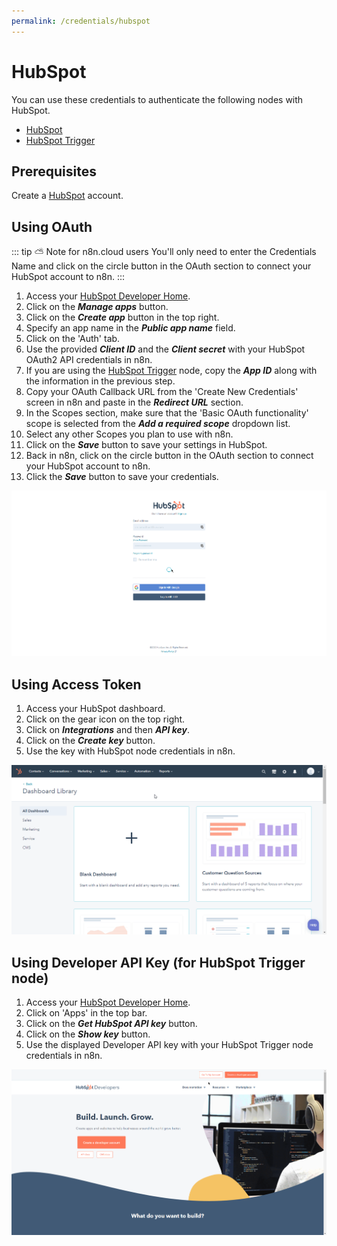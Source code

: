 ```yaml
---
permalink: /credentials/hubspot
---
```


# HubSpot

You can use these credentials to authenticate the following nodes with HubSpot.
- [HubSpot](../../nodes-library/nodes/HubSpot/README.md)
- [HubSpot Trigger](../../nodes-library/trigger-nodes/HubSpotTrigger/README.md)

## Prerequisites

Create a [HubSpot](https://www.hubspot.com/) account.

## Using OAuth

::: tip ⛅️ Note for n8n.cloud users
You'll only need to enter the Credentials Name and click on the circle button in the OAuth section to connect your HubSpot account to n8n.
:::

1. Access your [HubSpot Developer Home](https://developers.hubspot.com/).
2. Click on the ***Manage apps*** button.
3. Click on the ***Create app*** button in the top right.
4. Specify an app name in the ***Public app name*** field.
5. Click on the 'Auth' tab.
6. Use the provided ***Client ID*** and the ***Client secret*** with your HubSpot OAuth2 API credentials in n8n.
7. If you are using the [HubSpot Trigger](../../nodes-library/trigger-nodes/HubSpotTrigger/README.md) node, copy the ***App ID*** along with the information in the previous step.
8. Copy your OAuth Callback URL from the 'Create New Credentials' screen in n8n and paste in the ***Redirect URL*** section.
9. In the Scopes section, make sure that the 'Basic OAuth functionality' scope is selected from the ***Add a required scope*** dropdown list.
10. Select any other Scopes you plan to use with n8n.
11. Click on the ***Save*** button to save your settings in HubSpot.
12. Back in n8n, click on the circle button in the OAuth section to connect your HubSpot account to n8n.
13. Click the ***Save*** button to save your credentials.

![Getting HubSpot OAuth credentials](./using-oauth.gif)

## Using Access Token

1. Access your HubSpot dashboard.
2. Click on the gear icon on the top right.
3. Click on ***Integrations*** and then ***API key***.
4. Click on the ***Create key*** button.
5. Use the key with HubSpot node credentials in n8n.

![Getting HubSpot credentials](./using-access-token.gif)

## Using Developer API Key (for HubSpot Trigger node)

1. Access your [HubSpot Developer Home](https://developers.hubspot.com/).
2. Click on 'Apps' in the top bar.
3. Click on the ***Get HubSpot API key*** button.
4. Click on the ***Show key*** button.
5. Use the displayed Developer API key with your HubSpot Trigger node credentials in n8n.

![Getting HubSpot Developer API key](./using-developer-api-key.gif)
